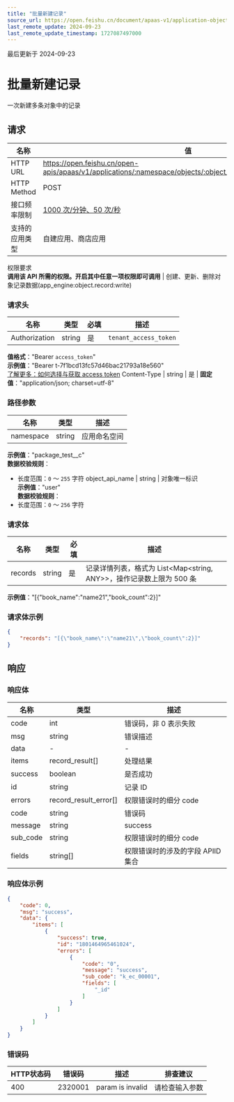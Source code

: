 ```yaml
---
title: "批量新建记录"
source_url: https://open.feishu.cn/document/apaas-v1/application-object-record/batch_create
last_remote_update: 2024-09-23
last_remote_update_timestamp: 1727087497000
---
```

最后更新于 2024-09-23

# 批量新建记录

一次新建多条对象中的记录

## 请求
名称 | 值
---|---
HTTP URL | https://open.feishu.cn/open-apis/apaas/v1/applications/:namespace/objects/:object_api_name/records/batch_create
HTTP Method | POST
接口频率限制 | [1000 次/分钟、50 次/秒](https://open.feishu.cn/document/ukTMukTMukTM/uUzN04SN3QjL1cDN)
支持的应用类型 | 自建应用、商店应用
权限要求  
            **调用该 API 所需的权限。开启其中任意一项权限即可调用** | 创建、更新、删除对象记录数据(app_engine:object.record:write)

### 请求头

名称 | 类型 | 必填 | 描述
--- | --- | --- | ---
Authorization | string | 是 | `tenant_access_token`  
**值格式**："Bearer `access_token`"  
**示例值**："Bearer t-7f1bcd13fc57d46bac21793a18e560"  
[了解更多：如何选择与获取 access token](https://open.feishu.cn/document/uAjLw4CM/ugTN1YjL4UTN24CO1UjN/trouble-shooting/how-to-choose-which-type-of-token-to-use)
Content-Type | string | 是 | **固定值**："application/json; charset=utf-8"

### 路径参数

名称 | 类型 | 描述
--- | --- | ---
namespace | string | 应用命名空间  
**示例值**："package_test__c"  
**数据校验规则**：  
- 长度范围：`0` ～ `255` 字符
object_api_name | string | 对象唯一标识  
**示例值**："user"  
**数据校验规则**：  
- 长度范围：`0` ～ `256` 字符

### 请求体

名称 | 类型 | 必填 | 描述
--- | --- | --- | ---
records | string | 是 | 记录详情列表，格式为 List<Map<string, ANY>>，操作记录数上限为 500 条  
**示例值**："[{\"book_name\":\"name21\",\"book_count\":2}]"

### 请求体示例
```json
{
    "records": "[{\"book_name\":\"name21\",\"book_count\":2}]"
}
```

## 响应

### 响应体

名称 | 类型 | 描述
--- | --- | ---
code | int | 错误码，非 0 表示失败
msg | string | 错误描述
data | \- | \-
items | record_result\[\] | 处理结果
success | boolean | 是否成功
id | string | 记录 ID
errors | record_result_error\[\] | 权限错误时的细分 code
code | string | 错误码
message | string | success
sub_code | string | 权限错误时的细分 code
fields | string\[\] | 权限错误时的涉及的字段 APIID 集合

### 响应体示例
```json
{
    "code": 0,
    "msg": "success",
    "data": {
        "items": [
            {
                "success": true,
                "id": "1801464965461024",
                "errors": [
                    {
                        "code": "0",
                        "message": "success",
                        "sub_code": "k_ec_00001",
                        "fields": [
                            "_id"
                        ]
                    }
                ]
            }
        ]
    }
}
```

### 错误码

HTTP状态码 | 错误码 | 描述 | 排查建议
--- | --- | --- | ---
400 | 2320001 | param is invalid | 请检查输入参数
